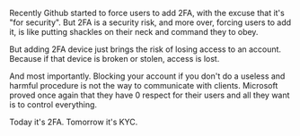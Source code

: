Recently Github started to force users to add 2FA, with the excuse that it's "for security".
But 2FA is a security risk, and more over, forcing users to add it, is like putting shackles on their neck and command they to obey.

But adding 2FA device just brings the risk of losing access to an account. Because if that device is broken or stolen, access is lost.

And most importantly. Blocking your account if you don't do a useless and harmful procedure is not the way to communicate with clients. Microsoft proved once again that they have 0 respect for their users and all they want is to control everything.

Today it's 2FA. Tomorrow it's KYC.
